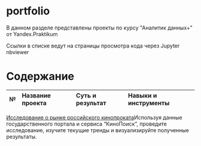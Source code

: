 # portfolio

В данном разделе представлены проекты по курсу "Аналитик данных+" от Yandex.Praktikum

Ссылки в списке ведут на страницы просмотра кода через Jupyter nbviewer

# Содержание
| № | Название проекта | Суть и результат | Навыки и инструменты |
| :-------------------- | :--------------------- |:---------------------------| :---------------------------| 
[Исследование о рынке российского кинопроката](https://[pages.github.com/](https://github.com/Yuliya-kagaeva/portfolio/blob/main/project/analysis_film.ipynb)https://github.com/Yuliya-kagaeva/portfolio/blob/main/project/analysis_film.ipynb)Используя данные государственного портала и сервиса “КиноПоиск”, проведите исследование, изучите текущие тренды и визуализируйте полученные результаты.
